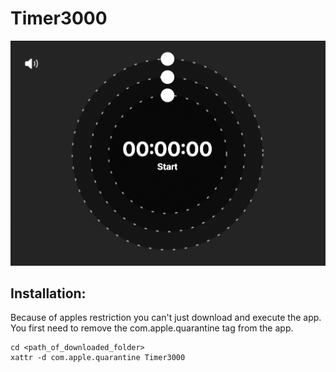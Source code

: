 #  Timer3000

![Screenshot](./Screenshot.png)


## Installation:

Because of apples restriction you can't just download and execute the app. 
You first need to remove the com.apple.quarantine tag from the app. 


```
cd <path_of_downloaded_folder>
xattr -d com.apple.quarantine Timer3000
```


